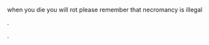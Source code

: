 when you die you will rot please remember that necromancy is illegal






















































































































































































.
























































.
